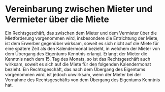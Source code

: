 # Vereinbarung zwischen Mieter und Vermieter über die Miete

Ein Rechtsgeschäft, das zwischen dem Mieter und dem Vermieter über die Mietforderung vorgenommen wird, insbesondere die Entrichtung der Miete, ist dem Erwerber gegenüber wirksam, soweit es sich nicht auf die Miete für eine spätere Zeit als den Kalendermonat bezieht, in welchem der Mieter von dem Übergang des Eigentums Kenntnis erlangt. Erlangt der Mieter die Kenntnis nach dem 15. Tag des Monats, so ist das Rechtsgeschäft auch wirksam, soweit es sich auf die Miete für den folgenden Kalendermonat bezieht. Ein Rechtsgeschäft, das nach dem Übergang des Eigentums vorgenommen wird, ist jedoch unwirksam, wenn der Mieter bei der Vornahme des Rechtsgeschäfts von dem Übergang des Eigentums Kenntnis hat. 

